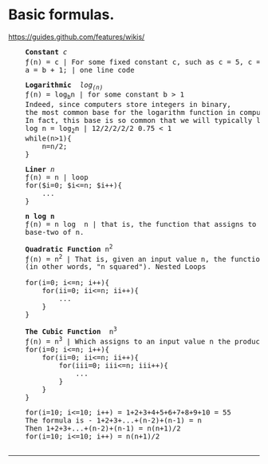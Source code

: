 # Basic formulas. 
https://guides.github.com/features/wikis/

<pre>
    <b>Constant</b> <i>c</i>
    &#402;(n) = c | For some fixed constant c, such as c = 5, c = 27, or c = 2 <sup>10</sup> 
    a = b + 1; | one line code
</pre> 

<pre>
    <b>Logarithmic</b>  <i>log<sub>(n)</sub></i>
    &#402;(n) = log<sub>b</sub>n | for some constant b > 1
    Indeed, since computers store integers in binary, 
    the most common base for the logarithm function in computer science is 2. 
    In fact, this base is so common that we will typically leave it off when it is
    log n = log<sub>2</sub>n | 12/2/2/2/2 0.75 < 1
    while(n>1){
        n=n/2;
    }
</pre>

<pre>
    <b>Liner</b> <i>n</i>
    &#402;(n) = n | loop
    for($i=0; $i<=n; $i++){
        ...
    }
</pre>

<pre>
    <b>n log n</b> 
    &#402;(n) = n log  n | that is, the function that assigns to an input n the value of n times the logarithm 
    base-two of n.
</pre>

<pre>
    <b>Quadratic Function</b> n<sup>2</sup>
    &#402;(n) = n<sup>2</sup> | That is, given an input value n, the function f assigns the product of n with itself
    (in other words, "n squared"). Nested Loops

    for(i=0; i<=n; i++){
        for(ii=0; ii<=n; ii++){
            ...
        }
    }
</pre>

<pre>
    <b>The Cubic Function</b>  n<sup>3</sup>
    &#402;(n) = n<sup>3</sup> | Which assigns to an input value n the product of n with itself three times.
    for(i=0; i<=n; i++){
        for(ii=0; ii<=n; ii++){
            for(iii=0; iii<=n; iii++){
                ...
            }
        }
    }
</pre>

<pre>
    for(i=10; i<=10; i++) = 1+2+3+4+5+6+7+8+9+10 = 55 
    The formula is - 1+2+3+...+(n-2)+(n-1) = n
    Then 1+2+3+...+(n-2)+(n-1) = n(n+1)/2
    for(i=10; i<=10; i++) = n(n+1)/2
    <hr />
</pre>